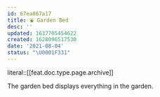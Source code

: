 ```yaml
---
id: 67ea867a17
title: ⛲️ Garden Bed
desc: ''
updated: 1637705454622
created: 1628096517530
date: '2021-08-04'
status: "\U0001F331"
---
```


literal::[[feat.doc.type.page.archive]]


The garden bed displays everything in the garden.
